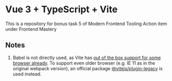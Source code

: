 # Vue 3 + TypeScript + Vite

This is a repository for bonus task 5 of Modern Frontend Tooling Action item under Frontend Mastery

## Notes
1. Babel is not directly used, as Vite has [out of the box support for some browser already](https://vite.dev/guide/build.html#browser-compatibility). To support even older browser (e.g. IE 11 as in the original webpack version), an official package [@vitejs/plugin-legacy](https://github.com/vitejs/vite/tree/main/packages/plugin-legacy) is used instead.

